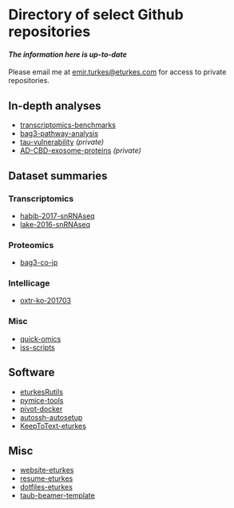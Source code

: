 # Directory of select Github repositories
#### *The information here is up-to-date*
Please email me at emir.turkes@eturkes.com for access to private repositories.

## In-depth analyses
- [transcriptomics-benchmarks](https://github.com/eturkes/transcriptomics-benchmarks)
- [bag3-pathway-analysis](https://github.com/eturkes/bag3-pathway-analysis)
- [tau-vulnerability](https://github.com/eturkes/tau-vulnerability) *(private)*
- [AD-CBD-exosome-proteins](https://github.com/eturkes/AD-CBD-exosome-proteins) *(private)*

## Dataset summaries
### Transcriptomics
- [habib-2017-snRNAseq](https://github.com/eturkes/habib-2017-snRNAseq)
- [lake-2016-snRNAseq](https://github.com/eturkes/lake-2016-snRNAseq)

### Proteomics
- [bag3-co-ip](https://github.com/eturkes/bag3-co-ip)

### Intellicage
- [oxtr-ko-201703](https://github.com/eturkes/oxtr-ko-201703)

### Misc
- [quick-omics](https://github.com/eturkes/quick-omics)
- [iss-scripts](https://github.com/eturkes/iss-scripts)

## Software
- [eturkesRutils](https://github.com/eturkes/eturkesRutils)
- [pymice-tools](https://github.com/eturkes/pymice-tools)
- [pivot-docker](https://github.com/eturkes/pivot-docker)
- [autossh-autosetup](https://github.com/eturkes/autossh-autosetup)
- [KeepToText-eturkes](https://github.com/eturkes/KeepToText-eturkes)

## Misc
- [website-eturkes](https://github.com/eturkes/website-eturkes)
- [resume-eturkes](https://github.com/eturkes/resume-eturkes)
- [dotfiles-eturkes](https://github.com/eturkes/dotfiles-eturkes)
- [taub-beamer-template](https://github.com/eturkes/taub-beamer-template)
